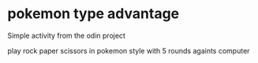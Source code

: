 # pokemon type advantage

Simple activity from the odin project

play rock paper scissors in pokemon style
with 5 rounds
againts computer
